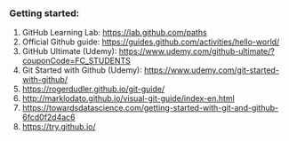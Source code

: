 
### Getting started:

1. GitHub Learning Lab: https://lab.github.com/paths
2. Official Github guide: https://guides.github.com/activities/hello-world/ 
3. GitHub Ultimate (Udemy): https://www.udemy.com/github-ultimate/?couponCode=FC_STUDENTS
4. Git Started with Github (Udemy): https://www.udemy.com/git-started-with-github/
5. https://rogerdudler.github.io/git-guide/
6. http://marklodato.github.io/visual-git-guide/index-en.html
7. https://towardsdatascience.com/getting-started-with-git-and-github-6fcd0f2d4ac6
8. https://try.github.io/


